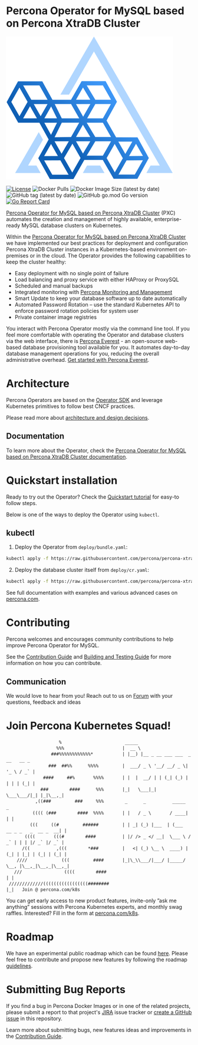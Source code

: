 # Percona Operator for MySQL based on Percona XtraDB Cluster

![Percona Kubernetes Operators](kubernetes.svg)

[![License](https://img.shields.io/badge/License-Apache%202.0-blue.svg)](https://opensource.org/licenses/Apache-2.0)
![Docker Pulls](https://img.shields.io/docker/pulls/percona/percona-xtradb-cluster-operator)
![Docker Image Size (latest by date)](https://img.shields.io/docker/image-size/percona/percona-xtradb-cluster-operator)
![GitHub tag (latest by date)](https://img.shields.io/github/v/tag/percona/percona-xtradb-cluster-operator)
![GitHub go.mod Go version](https://img.shields.io/github/go-mod/go-version/percona/percona-xtradb-cluster-operator)
[![Go Report Card](https://goreportcard.com/badge/github.com/percona/percona-xtradb-cluster-operator)](https://goreportcard.com/report/github.com/percona/percona-xtradb-cluster-operator)

[Percona Operator for MySQL based on Percona XtraDB Cluster](https://docs.percona.com/percona-operator-for-mysql/pxc/index.html) (PXC) automates the creation and management of highly available, enterprise-ready MySQL database clusters on Kubernetes.

Within the [Percona Operator for MySQL based on Percona XtraDB Cluster](https://www.percona.com/doc/kubernetes-operator-for-pxc/index.html) we have implemented our best practices for deployment and configuration Percona XtraDB Cluster instances in a Kubernetes-based environment on-premises or in the cloud. The Operator provides the following capabilities to keep the cluster healthy:

* Easy deployment with no single point of failure
* Load balancing and proxy service with either HAProxy or ProxySQL
* Scheduled and manual backups
* Integrated monitoring with [Percona Monitoring and Management](https://www.percona.com/software/database-tools/percona-monitoring-and-management)
* Smart Update to keep your database software up to date automatically
* Automated Password Rotation – use the standard Kubernetes API to enforce password rotation policies for system user
* Private container image registries

You interact with Percona Operator mostly via the command line tool. If you feel more comfortable with operating the Operator and database clusters via the web interface, there is [Percona Everest](https://docs.percona.com/everest/index.html) - an open-source web-based database provisioning tool available for you. It automates day-to-day database management operations for you, reducing the overall administrative overhead. [Get started with Percona Everest](https://docs.percona.com/everest/quickstart-guide/quick-install.html).


# Architecture

Percona Operators are based on the [Operator SDK](https://github.com/operator-framework/operator-sdk) and leverage Kubernetes primitives to follow best CNCF practices. 

Please read more about [architecture and design decisions](https://www.percona.com/doc/kubernetes-operator-for-pxc/architecture.html).

## Documentation

To learn more about the Operator, check the [Percona Operator for MySQL based on Percona XtraDB Cluster documentation](https://docs.percona.com/percona-operator-for-mysql/pxc/index.html).

# Quickstart installation

Ready to try out the Operator? Check the [Quickstart tutorial](https://docs.percona.com/percona-operator-for-mysql/pxc/quickstart.html) for easy-to follow steps. 

Below is one of the ways to deploy the Operator using `kubectl`.

## kubectl

1. Deploy the Operator from `deploy/bundle.yaml`:

```sh
kubectl apply -f https://raw.githubusercontent.com/percona/percona-xtradb-cluster-operator/main/deploy/bundle.yaml
```

2. Deploy the database cluster itself from `deploy/cr.yaml`:

```sh
kubectl apply -f https://raw.githubusercontent.com/percona/percona-xtradb-cluster-operator/main/deploy/cr.yaml

```

See full documentation with examples and various advanced cases on [percona.com](https://www.percona.com/doc/kubernetes-operator-for-pxc/index.html).

# Contributing

Percona welcomes and encourages community contributions to help improve Percona Operator for MySQL.

See the [Contribution Guide](CONTRIBUTING.md) and [Building and Testing Guide](e2e-tests/README.md) for more information on how you can contribute.

## Communication

We would love to hear from you! Reach out to us on [Forum](https://forums.percona.com/c/mysql-mariadb/percona-kubernetes-operator-for-mysql/28) with your questions, feedback and ideas

# Join Percona Kubernetes Squad!                                                                              
```                                                                                     
                    %                        _____                
                   %%%                      |  __ \                                          
                 ###%%%%%%%%%%%%*           | |__) |__ _ __ ___ ___  _ __   __ _             
                ###  ##%%      %%%%         |  ___/ _ \ '__/ __/ _ \| '_ \ / _` |            
              ####     ##%       %%%%       | |  |  __/ | | (_| (_) | | | | (_| |            
             ###        ####      %%%       |_|   \___|_|  \___\___/|_| |_|\__,_|           
           ,((###         ###     %%%        _      _          _____                       _
          (((( (###        ####  %%%%       | |   / _ \       / ____|                     | | 
         (((     ((#         ######         | | _| (_) |___  | (___   __ _ _   _  __ _  __| | 
       ((((       (((#        ####          | |/ /> _ </ __|  \___ \ / _` | | | |/ _` |/ _` |
      /((          ,(((        *###         |   <| (_) \__ \  ____) | (_| | |_| | (_| | (_| |
    ////             (((         ####       |_|\_\\___/|___/ |_____/ \__, |\__,_|\__,_|\__,_|
   ///                ((((        ####                                  | |                  
 /////////////(((((((((((((((((########                                 |_|   Join @ percona.com/k8s   
```

You can get early access to new product features, invite-only ”ask me anything” sessions with Percona Kubernetes experts, and monthly swag raffles. Interested? Fill in the form at [percona.com/k8s](https://www.percona.com/k8s).

# Roadmap

We have an experimental public roadmap which can be found [here](https://github.com/percona/roadmap/projects/1). Please feel free to contribute and propose new features by following the roadmap [guidelines](https://github.com/percona/roadmap).
 
# Submitting Bug Reports

If you find a bug in Percona Docker Images or in one of the related projects, please submit a report to that project's [JIRA](https://jira.percona.com/browse/K8SPXC) issue tracker or [create a GitHub issue](https://docs.github.com/en/issues/tracking-your-work-with-issues/creating-an-issue#creating-an-issue-from-a-repository) in this repository. 

Learn more about submitting bugs, new features ideas and improvements in the [Contribution Guide](CONTRIBUTING.md).

